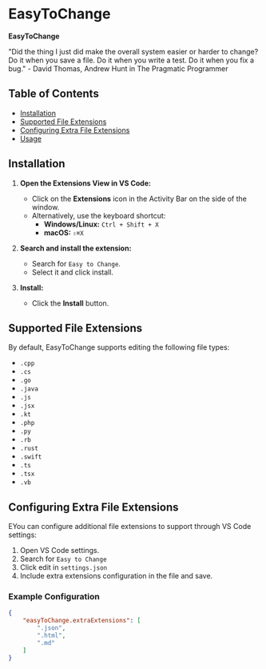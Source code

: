 # EasyToChange

**EasyToChange**

"Did the thing I just did make the overall system easier or harder to change? Do it when you save a file. Do it when you write a test. Do it when you fix a bug." - David Thomas, Andrew Hunt in The Pragmatic Programmer

## Table of Contents

- [Installation](#installation)
- [Supported File Extensions](#supported-file-extensions)
- [Configuring Extra File Extensions](#configuring-extra-file-extensions)
- [Usage](#usage)

## Installation

1. **Open the Extensions View in VS Code:**
   - Click on the **Extensions** icon in the Activity Bar on the side of the window.
   - Alternatively, use the keyboard shortcut:
     - **Windows/Linux:** `Ctrl + Shift + X`
     - **macOS:** `⇧⌘X`

2. **Search and install the extension:**
   - Search for `Easy to Change`.
   - Select it and click install.

3. **Install:**
   - Click the **Install** button.

## Supported File Extensions

By default, EasyToChange supports editing the following file types:

- `.cpp`
- `.cs`
- `.go`
- `.java`
- `.js`
- `.jsx`
- `.kt`
- `.php`
- `.py`
- `.rb`
- `.rust`
- `.swift`
- `.ts`
- `.tsx`
- `.vb`

## Configuring Extra File Extensions

EYou can configure additional file extensions to support through VS Code settings:

1. Open VS Code settings.
2. Search for `Easy to Change`
3. Click edit in `settings.json`
4. Include extra extensions configuration in the file and save.

### Example Configuration

```json
{
    "easyToChange.extraExtensions": [
        ".json",
        ".html",
        ".md"
    ]
}

